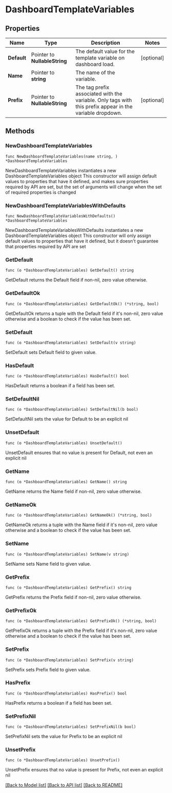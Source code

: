 # DashboardTemplateVariables

## Properties

Name | Type | Description | Notes
------------ | ------------- | ------------- | -------------
**Default** | Pointer to **NullableString** | The default value for the template variable on dashboard load. | [optional] 
**Name** | Pointer to **string** | The name of the variable. | 
**Prefix** | Pointer to **NullableString** | The tag prefix associated with the variable. Only tags with this prefix appear in the variable dropdown. | [optional] 

## Methods

### NewDashboardTemplateVariables

`func NewDashboardTemplateVariables(name string, ) *DashboardTemplateVariables`

NewDashboardTemplateVariables instantiates a new DashboardTemplateVariables object
This constructor will assign default values to properties that have it defined,
and makes sure properties required by API are set, but the set of arguments
will change when the set of required properties is changed

### NewDashboardTemplateVariablesWithDefaults

`func NewDashboardTemplateVariablesWithDefaults() *DashboardTemplateVariables`

NewDashboardTemplateVariablesWithDefaults instantiates a new DashboardTemplateVariables object
This constructor will only assign default values to properties that have it defined,
but it doesn't guarantee that properties required by API are set

### GetDefault

`func (o *DashboardTemplateVariables) GetDefault() string`

GetDefault returns the Default field if non-nil, zero value otherwise.

### GetDefaultOk

`func (o *DashboardTemplateVariables) GetDefaultOk() (*string, bool)`

GetDefaultOk returns a tuple with the Default field if it's non-nil, zero value otherwise
and a boolean to check if the value has been set.

### SetDefault

`func (o *DashboardTemplateVariables) SetDefault(v string)`

SetDefault sets Default field to given value.

### HasDefault

`func (o *DashboardTemplateVariables) HasDefault() bool`

HasDefault returns a boolean if a field has been set.

### SetDefaultNil

`func (o *DashboardTemplateVariables) SetDefaultNil(b bool)`

 SetDefaultNil sets the value for Default to be an explicit nil

### UnsetDefault
`func (o *DashboardTemplateVariables) UnsetDefault()`

UnsetDefault ensures that no value is present for Default, not even an explicit nil
### GetName

`func (o *DashboardTemplateVariables) GetName() string`

GetName returns the Name field if non-nil, zero value otherwise.

### GetNameOk

`func (o *DashboardTemplateVariables) GetNameOk() (*string, bool)`

GetNameOk returns a tuple with the Name field if it's non-nil, zero value otherwise
and a boolean to check if the value has been set.

### SetName

`func (o *DashboardTemplateVariables) SetName(v string)`

SetName sets Name field to given value.


### GetPrefix

`func (o *DashboardTemplateVariables) GetPrefix() string`

GetPrefix returns the Prefix field if non-nil, zero value otherwise.

### GetPrefixOk

`func (o *DashboardTemplateVariables) GetPrefixOk() (*string, bool)`

GetPrefixOk returns a tuple with the Prefix field if it's non-nil, zero value otherwise
and a boolean to check if the value has been set.

### SetPrefix

`func (o *DashboardTemplateVariables) SetPrefix(v string)`

SetPrefix sets Prefix field to given value.

### HasPrefix

`func (o *DashboardTemplateVariables) HasPrefix() bool`

HasPrefix returns a boolean if a field has been set.

### SetPrefixNil

`func (o *DashboardTemplateVariables) SetPrefixNil(b bool)`

 SetPrefixNil sets the value for Prefix to be an explicit nil

### UnsetPrefix
`func (o *DashboardTemplateVariables) UnsetPrefix()`

UnsetPrefix ensures that no value is present for Prefix, not even an explicit nil

[[Back to Model list]](../README.md#documentation-for-models) [[Back to API list]](../README.md#documentation-for-api-endpoints) [[Back to README]](../README.md)


